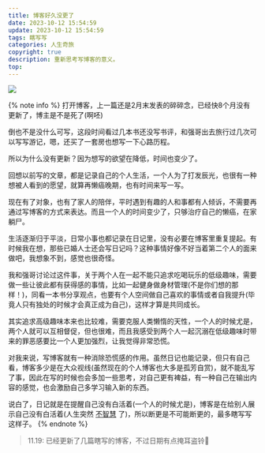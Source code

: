 ```yaml
---
title: 博客好久没更了
date: 2023-10-12 15:54:59
update: 2023-10-12 15:54:59
tags: 瞎写写
categories: 人生奇旅
copyright: true
description: 重新思考写博客的意义。
top:
---
```


<img src="https://s2.loli.net/2023/10/13/zoi9pTMLjJqhF6G.png" >

{% note info %}
打开博客，上一篇还是2月末发表的碎碎念，已经快8个月没有更新了，博主是不是死了(啊呸)

倒也不是没什么可写，这段时间看过几本书还没写书评，和强哥出去旅行过几次可以写写游记，嗯，还买了一套房也想写一下心路历程。

所以为什么没有更新？因为想写的欲望在降低，时间也变少了。

回想以前写的文章，都是记录自己的个人生活，一个人为了打发辰光，也很有一种想被人看到的愿望，就算再懒癌晚期，也有时间来写一写。

现在有了对象，也有了家人的陪伴，平时遇到有趣的人和事都有人倾诉，不需要再通过写博客的方式来表达。而且一个人的时间变少了，只够治疗自己的懒癌，在家躺尸。

生活逐渐归于平淡，日常小事也都记录在日记里，没有必要在博客里重复提起。有时候我在想，那些已婚人士还会写日记吗？这种事情好像不好当着第二个人的面来做吧，我想象不到，感觉也很奇怪。

我和强哥讨论过这件事，关于两个人在一起不能只追求吃喝玩乐的低级趣味，需要做一些让彼此都有获得感的事情，比如一起健身做身材管理(不是你们想的那样！)，同看一本书分享观点，也要有个人空间做自己喜欢的事情或者自我提升(毕竟人只有独处的时候才会真正成为自己)，这样才算是共同成长。

其实追求高级趣味本来也比较难，需要克服人类懒惰的天性，一个人的时候尤是，两个人就可以互相督促，但也很难，而且我感受到两个人一起沉溺在低级趣味时带来的罪恶感要比一个人更加强烈，让我觉得非常恐慌。

对我来说，写博客就有一种消除恐慌感的作用。虽然日记也能记录，但只有自己看，博客多少是在大众视线(虽然现在的个人博客也大多是孤芳自赏)，就不能乱写了事，因此在写的时候也会多加一些思考，对自己更有裨益，有一种自己在输出内容的感觉，也会激励自己多学习输入新的东西。

说白了，日记就是在提醒自己没有白活着(一个人的时候尤是)，博客是在给别人展示自己没有白活着(人生突然 [不智慧](https://jmyblog.top/books-thinking/) 了)，所以断更是不可能断更的，最多瞎写写这样子。
{% endnote %}

> 11.19: 已经更新了几篇瞎写的博客，不过日期有点掩耳盗铃🙈